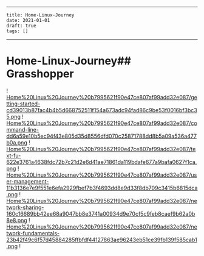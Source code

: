 
---
    title: Home-Linux-Journey
    date: 2021-01-01    
    draft: true
    tags: []
---
# Home-Linux-Journey## Grasshopper
!
[Home%20Linux%20Journey%20b7995621f90e47ce807af99add32e087/getting-started-cd39013b87fac4b4b5d668752511f154a673adc94fad86c9be53f0016bf3bc35.png](Home%20Linux%20Journey%20b7995621f90e47ce807af99add32e087/getting-started-cd39013b87fac4b4b5d668752511f154a673adc94fad86c9be53f0016bf3bc35.png)
!
[Home%20Linux%20Journey%20b7995621f90e47ce807af99add32e087/command-line-dd6a59e10b5ec94f43e805d35d8556dfd070c25871788dd8b5a09a536a477b0a.png](Home%20Linux%20Journey%20b7995621f90e47ce807af99add32e087/command-line-dd6a59e10b5ec94f43e805d35d8556dfd070c25871788dd8b5a09a536a477b0a.png)
!
[Home%20Linux%20Journey%20b7995621f90e47ce807af99add32e087/text-fu-622e3761a4638fdc72b7c21d2e6d41ae71861da119bdafe677a9bafa0627f1ca.png](Home%20Linux%20Journey%20b7995621f90e47ce807af99add32e087/text-fu-622e3761a4638fdc72b7c21d2e6d41ae71861da119bdafe677a9bafa0627f1ca.png)
!
[Home%20Linux%20Journey%20b7995621f90e47ce807af99add32e087/user-management-11b3136e7e9f551e6efa2929fbef7b3f4693dd8e9d33f8db709c3415b6815dca.png](Home%20Linux%20Journey%20b7995621f90e47ce807af99add32e087/user-management-11b3136e7e9f551e6efa2929fbef7b3f4693dd8e9d33f8db709c3415b6815dca.png)
!
[Home%20Linux%20Journey%20b7995621f90e47ce807af99add32e087/network-sharing-160c16689bb42ee68a9047bb8e3741a00934d9e70cf5c9feb8caef9b62a0b8e8.png](Home%20Linux%20Journey%20b7995621f90e47ce807af99add32e087/network-sharing-160c16689bb42ee68a9047bb8e3741a00934d9e70cf5c9feb8caef9b62a0b8e8.png)
!
[Home%20Linux%20Journey%20b7995621f90e47ce807af99add32e087/network-fundamentals-23b42f49c6f57d45884285ffbfdf44127863ae96243eb51ce39fb139f585cab1.png](Home%20Linux%20Journey%20b7995621f90e47ce807af99add32e087/network-fundamentals-23b42f49c6f57d45884285ffbfdf44127863ae96243eb51ce39fb139f585cab1.png)
!
